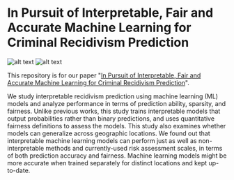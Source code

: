 # In Pursuit of Interpretable, Fair and Accurate Machine Learning for Criminal Recidivism Prediction

![alt text](https://github.com/BeanHam/interpretable-machine-learning/blob/master/visualizations/baseline_tables/comb_baseline.png)
![alt text](https://github.com/BeanHam/interpretable-machine-learning/blob/master/visualizations/baseline_tables/comb_interpretable.png)

This repository is for our paper "[In Pursuit of Interpretable, Fair and Accurate Machine Learning for Criminal Recidivism Prediction](https://arxiv.org/pdf/2005.04176.pdf)".

We study interpretable recidivism prediction using machine learning (ML) models and analyze performance in terms of prediction ability, sparsity, and fairness. Unlike previous works, this study trains interpretable models that output probabilities rather than binary predictions, and uses quantitative fairness definitions to assess the models. This study also examines whether models can generalize across geographic locations. We found out that interpretable machine learning models can perform just as well as non-interpretable methods and currently-used risk assessment scales, in terms of both prediction accuracy and fairness. Machine learning models might be more accurate when trained separately for distinct locations and kept up-to-date.
